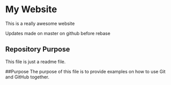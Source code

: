 # My Website

This is a really awesome website

Updates made on master on github before rebase

## Repository Purpose

This file is just a readme file.

##Purpose
The purpose of this file is to provide examples on how to use 
Git and GitHub together.
